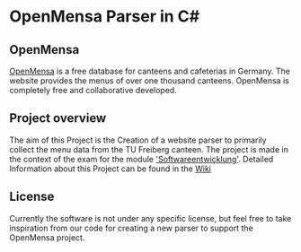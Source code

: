 # OpenMensa Parser in C#
## OpenMensa
[OpenMensa](https://openmensa.org/#5/48.893/11.194) is a free database for canteens and cafeterias in Germany. The website provides the menus of over one thousand canteens. OpenMensa is completely free and collaborative developed.

## Project overview
The aim of this Project is the Creation of a website parser to primarily collect the menu data from the TU Freiberg canteen. The project is made in the context of the exam for the module ['Softwareentwicklung'](https://github.com/ComputerScienceLecturesTUBAF/SoftwareentwicklungSoSe2022_Projektaufgaben).
Detailed Information about this Project can be found in the [Wiki](https://github.com/tuning-8/swe-sose2022_exam-repository/wiki)

## License
Currently the software is not under any specific license, but feel free to take inspiration from our code for creating a new parser to support the OpenMensa project.
